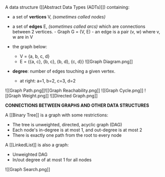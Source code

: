 A data structure ([[Abstract Data Types (ADTs)]]) containing:
- a set of **vertices** V, *(sometimes called nodes)*
- a set of **edges** E, *(sometimes called arcs)*
	which are connections between 2 vertices.
		- Graph G = (V, E)
		- an edge is a pair (v, w) where v, w are in V

- the graph below:
	- V = {a, b, c, d}
	- E = {{a, c}, {b, c}, {b, d}, {c, d}}
![[Graph Diagram.png]]
- **degree**: number of edges touching a given vertex.
	- at right: a=1, b=2, c=3, d=2

![[Graph Path.png]]![[Graph Reachability.png]]
![[Graph Cycle.png]]
![[Graph Weight.png]]
![[Directed Graph.png]]

**CONNECTIONS BETWEEN GRAPHS AND OTHER DATA STRUCTURES**

A [[Binary Tree]] is a graph with some restrictions:
- The tree is unweighted, directed, acyclic graph (DAG)
- Each node's in-degree is at most 1, and out-degree is at most 2
- There is exactly one path from the root to every node

A [[LinkedList]] is also a graph:
- Unweighted DAG
- In/out degree of at most 1 for all nodes

![[Graph Search.png]]